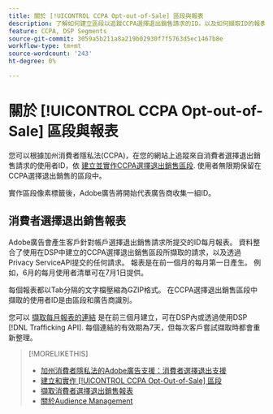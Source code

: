 ```yaml
---
title: 關於 [!UICONTROL CCPA Opt-out-of-Sale] 區段與報表
description: 了解如何建立區段以追蹤CCPA選擇退出銷售請求的ID，以及如何擷取ID的報表。
feature: CCPA, DSP Segments
source-git-commit: 3059a5b211a8a219b02930f7f5763d5ec1467b8e
workflow-type: tm+mt
source-wordcount: '243'
ht-degree: 0%

---
```


# 關於 [!UICONTROL CCPA Opt-out-of-Sale] 區段與報表

您可以根據加州消費者隱私法(CCPA)，在您的網站上追蹤來自消費者選擇退出銷售請求的使用者ID，依 [建立並實作CCPA選擇退出銷售區段](ccpa-opt-out-segment-create.md). 使用者無限期保留在CCPA選擇退出銷售的區段中。

實作區段像素標籤後，Adobe廣告將開始代表廣告商收集一組ID。

## 消費者選擇退出銷售報表

Adobe廣告會產生客戶針對帳戶選擇退出銷售請求所提交的ID每月報表。 資料整合了使用在DSP中建立的CCPA選擇退出銷售區段所擷取的請求，以及透過Privacy ServiceAPI提交的任何請求。  報表是在前一個月的每月第一日產生。 例如，6月的每月使用者清單可在7月1日提供。

每個報表都以Tab分隔的文字檔壓縮為GZIP格式。 在CCPA選擇退出銷售區段中擷取的使用者ID是由區段和廣告商識別。

您可以 [擷取每月報表的連結](ccpa-opt-out-segment-report-retrieve.md) 是在前三個月建立，可在DSP內或透過使用DSP [!DNL Trafficking API]. 每個連結的有效期為7天，但每次客戶嘗試擷取時都會重新整理。

>[!MORELIKETHIS]
>
>* [加州消費者隱私法的Adobe廣告支援：消費者選擇退出支援](/help/privacy/ccpa-opt-out-of-sale.md)
>* [建立和實作 [!UICONTROL CCPA Opt-Out-of-Sale] 區段](ccpa-opt-out-segment-create.md)
>* [擷取消費者選擇退出銷售報表](ccpa-opt-out-segment-report-retrieve.md)
>* [關於Audience Management](audience-about.md)

